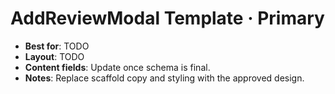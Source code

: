 # AddReviewModal Template · Primary

- **Best for**: TODO
- **Layout**: TODO
- **Content fields**: Update once schema is final.
- **Notes**: Replace scaffold copy and styling with the approved design.
